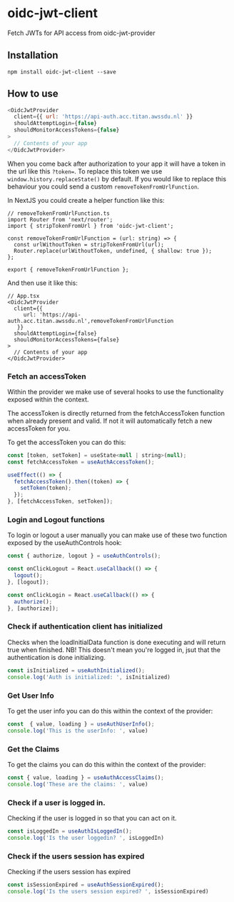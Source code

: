 # oidc-jwt-client
Fetch JWTs for API access from oidc-jwt-provider

## Installation
`npm install oidc-jwt-client --save`

## How to use
```javascript
<OidcJwtProvider
  client={{ url: 'https://api-auth.acc.titan.awssdu.nl' }}
  shouldAttemptLogin={false}
  shouldMonitorAccessTokens={false}
>
  // Contents of your app
</OidcJwtProvider>
```

When you come back after authorization to your app it will have a token in the url like this `?token=`.
To replace this token we use `window.history.replaceState()` by default.
If you would like to replace this behaviour you could send a custom `removeTokenFromUrlFunction`.

In NextJS you could create a helper function like this:
```tsx
// removeTokenFromUrlFunction.ts
import Router from 'next/router';
import { stripTokenFromUrl } from 'oidc-jwt-client';

const removeTokenFromUrlFunction = (url: string) => {
  const urlWithoutToken = stripTokenFromUrl(url);
  Router.replace(urlWithoutToken, undefined, { shallow: true });
};

export { removeTokenFromUrlFunction };
```

And then use it like this:
```tsx
// App.tsx
<OidcJwtProvider
  client={{
     url: 'https://api-auth.acc.titan.awssdu.nl',removeTokenFromUrlFunction
   }}
  shouldAttemptLogin={false}
  shouldMonitorAccessTokens={false}
>
  // Contents of your app
</OidcJwtProvider>
```

### Fetch an accessToken
Within the provider we make use of several hooks to use the functionality exposed within the context.

The accessToken is directly returned from the fetchAccessToken function when already present and valid.
If not it will automatically fetch a new accessToken for you.

To get the accessToken you can do this:

```javascript
const [token, setToken] = useState<null | string>(null);
const fetchAccessToken = useAuthAccessToken();

useEffect(() => {
  fetchAccessToken().then((token) => {
    setToken(token);
  });
}, [fetchAccessToken, setToken]);
```

### Login and Logout functions
To login or logout a user manually you can make use of these two function exposed by the useAuthControls hook:

```javascript
const { authorize, logout } = useAuthControls();

const onClickLogout = React.useCallback(() => {
  logout();
}, [logout]);

const onClickLogin = React.useCallback(() => {
  authorize();
}, [authorize]);
```

### Check if authentication client has initialized
Checks when the loadInitialData function is done executing and will return true when finished. NB! This doesn't mean you're logged in, jsut that the authentication is done initializing.

```javascript
const isInitialized = useAuthInitialized();
console.log('Auth is initialized: ', isInitialized)
```


### Get User Info
To get the user info you can do this within the context of the provider:

```javascript
const  { value, loading } = useAuthUserInfo();
console.log('This is the userInfo: ', value)
```

### Get the Claims
To get the claims you can do this within the context of the provider:

```javascript
const { value, loading } = useAuthAccessClaims();
console.log('These are the claims: ', value)
```


### Check if a user is logged in.
Checking if the user is logged in so that you can act on it.

```javascript
const isLoggedIn = useAuthIsLoggedIn();
console.log('Is the user loggedin? ', isLoggedIn)
```

### Check if the users session has expired
Checking if the users session has expired

```javascript
const isSessionExpired = useAuthSessionExpired();
console.log('Is the users session expired? ', isSessionExpired)
```

